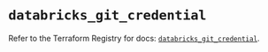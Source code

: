 # `databricks_git_credential`

Refer to the Terraform Registry for docs: [`databricks_git_credential`](https://registry.terraform.io/providers/databricks/databricks/1.60.0/docs/resources/git_credential).

